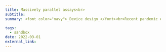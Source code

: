 ```yaml
---
title: Massively parallel assays<br>
subtitle: 
summary: <font color="navy">_Device design_</font><br>Recent pandemic outbreaks, such as COVID, have highlighted important limitations in existing surveillance and point-of-care diagnostic technologies. One, globaly circulating pathogens often go undetected until it is too late, and two, there currently lacks inexpensive and easy-to-use solutions for detecting all of these pathogens against hundreds to thousands of individual samples simultaenously. To combat these two challenges, here we are innovating new solutions that can enable massively parallel such assays with clinically meaningful sensitivity.<br><br>

tags:
  - sandbox
date: 2022-03-01
external_link: 
---
```


